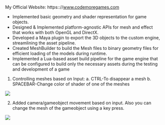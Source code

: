 My Official Website: https:://www.codemoregames.com

- Implemented basic geometry and shader representation for game objects.
- Designed & Implemented platform-agnostic APIs for mesh and effect that works with both OpenGL and DirectX.
- Developed a Maya plugin to export the 3D objects to the custom engine, streamlining the asset pipeline.
- Created MeshBuilder to build the Mesh files to binary geometry files for efficient loading of the models during runtime.
- Implemented a Lua-based asset build pipeline for the game engine that can be configured to build only the necessary assets during the testing and development of a game

1. Controlling meshes based on Input: a. CTRL-To disappear a mesh b. SPACEBAR-Change color of shader of one of the meshes

![](https://github.com/sHoEbHaMm/3D-Game-Engine/blob/main/3DE.gif)

2. Added camera/gameobject movement based on input. Also you can change the mesh of the gameobject using a key press.

![](https://github.com/sHoEbHaMm/3D-Game-Engine/blob/main/GameObject_Cam_Movement.gif)
